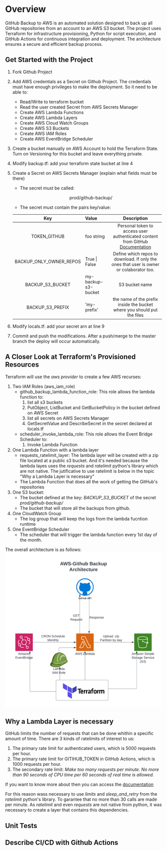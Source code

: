 # Overview

GitHub Backup to AWS is an automated solution designed to back up all GitHub repositories from an account to an AWS S3 bucket. The project uses Terraform for infrastructure provisioning, Python for script execution, and GitHub Actions for continuous integration and deployment. The architecture ensures a secure and efficient backup process.

## Get Started with the Project

1. Fork Github Project
1. Add AWS credentials as a Secret on Github Project. The credentials must have enough privileges to make the deployment. So it need to be able to:
   * Read/Write to terraform bucket
   * Read the user created Secret from AWS Secrets Manager
   * Create AWS Lambda Functions
   * Create AWS Lambda Layers
   * Create AWS Cloud Watch Groups
   * Create AWS S3 Buckets
   * Create AWS IAM Roles
   * Create AWS EventBridge Scheduler

1. Create a bucket manually on AWS Account to hold the Terraform State. Turn on Versioning for this bucket and leave everything private.
1. Modify backup.tf: add your terraform state bucket at line 4

1. Create a Secret on AWS Secrets Manager (explain what fields must be there)

   * The secret must be called:
      <div style='text-align: center;'>
        prod/github-backup/
      </div>

   * The secret must contain the pairs key/value:
  
    | Key | Value | Description
    | :------: | ----------- |:-----: |
    |TOKEN_GITHUB | foo string | Personal token to access user authenticated content from GitHub [Documentation](https://docs.github.com/en/authentication/keeping-your-account-and-data-secure/managing-your-personal-access-tokens#creating-a-personal-access-token-classic)
    | BACKUP_ONLY_OWNER_REPOS | True \| False | Define which repos to download. If only the ones that user is owner or colaborator too.|True \| False
    | BACKUP_S3_BUCKET | my-backup-s3-bucket | S3 bucket name |
    | BACKUP_S3_PREFIX| 'my-prefix' | the name of the prefix inside the bucket where you should put the files

1. Modify locals.tf: add your secret arn at line 9

1. Commit and push the modifications. After a push/merge to the master branch the deploy will occur automatically.

## A Closer Look at Terraform's Provisioned Resources

Terraform will use the *aws provider* to create a few AWS recurses:

1. Two IAM Roles (aws_iam_role)
   * github_backup_lambda_function_role: This role allows the lambda function to:
     1. list all s3 buckets
     2. PutObject, ListBucket and GetBucketPolicy in the bucket defined on AWS Secret
     3. list all secrets on AWS Secrets Manager
     4. GetSecretValue and DescribeSecret in the secret declared at locals.tf
   * scheduler_invoke_lambda_role: This role allows the Event Bridge Scheduler to:
     1. Invoke Lambda Function
2. One Lambda Function with a lambda layer
   * requests_ratelimit_layer: The lambda layer will be created with a zip file located at a public s3 bucket. And it's needed because the lambda layes uses the *requests* and *ratelimit* python's library which are not native. The jutificative to use ratelimit is below in the topic "Why a Lambda Layer is necessary"
   * The Lambda Function that does all the work of getting the GitHub's repositories
3. One S3 bucket:
   * The bucket defined at the key: *BACKUP_S3_BUCKET* of the secret *prod/github-backup/*
   * The bucket that will store all the backups from github.
4. One CloudWatch Group
   * The log group that will keep the logs from the lambda fucntion runtime
5. One EventBridge Scheduler
   * The scheduler that will trigger the lambda function every 1st day of the month.

The overall architecture is as follows:
![architecture](diagrams/github-backup.png)

## Why a Lambda Layer is necessary

GitHub limits the number of requests that can be done whithin a specific amount of time. There are 3 kinds of ratelimits of interest to us:

1. The primary rate limit for authenticated users, which is 5000 requests per hour.
2. The primary rate limit for GITIHUB_TOKEN in GitHub Actions, which is 1000 requests per hour.
3. The secondary rate limit: *Make too many requests per minute. No more than 90 seconds of CPU time per 60 seconds of real time is allowed.*
  
If you want to know more about then you can access the [documentation](https://docs.github.com/pt/rest/overview/rate-limits-for-the-rest-api?apiVersion=2022-11-28)

For this reason wass necessary to use *limits* and  *sleep_and_retry* from the *ratelimit* python's library. To garantee that no more than 30 calls are made per minute. As *ratelimit* and even *requests* are not native from python, it was necessary to create a layer that contains this dependencies.

## Unit Tests

## Describe CI/CD with Github Actions
